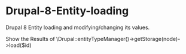# Drupal-8-Entity-loading
Drupal 8 Entity loading and modifying/changing its values.

Show the Results of \Drupal::entityTypeManager()->getStorage(node)->load($id)
